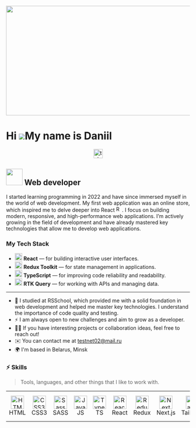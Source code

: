 <br clear="both">

<div align="center">
  <img height="300" width="600" src="https://user-images.githubusercontent.com/74038190/225813708-98b745f2-7d22-48cf-9150-083f1b00d6c9.gif"  />
</div>

###

Hi ![](https://user-images.githubusercontent.com/18350557/176309783-0785949b-9127-417c-8b55-ab5a4333674e.gif)My name is Daniil
==============================================================================================================================
<div align="center">
  <a href="https://t.me/DaniilRai" target="_blank">
    <img src="https://img.shields.io/static/v1?message=Telegram&logo=telegram&label=&color=2CA5E0&logoColor=white&labelColor=&style=for-the-badge" height="25" alt="telegram logo"  />
  </a>
</div>

<img src="https://github.com/TheDudeThatCode/TheDudeThatCode/blob/master/Assets/Developer.gif" width="45" /> Web developer
-------------

I started learning programming in 2022 and have since immersed myself in the world of web development. My first web application was an online store, which inspired me to delve deeper into React <a href="https://reactjs.org/" target="_blank" rel="noreferrer"><img src="https://raw.githubusercontent.com/danielcranney/readme-generator/main/public/icons/skills/react-colored.svg" width="16" height="16" alt="React" /></a>. 
I focus on building modern, responsive, and high-performance web applications. I’m actively growing in the field of development and have already mastered key technologies that allow me to develop web applications. 

### My Tech Stack
- <img src="https://cdn.jsdelivr.net/gh/devicons/devicon/icons/react/react-original.svg" alt="React" width="20" height="20"/> **React** — for building interactive user interfaces.  
- <img src="https://cdn.jsdelivr.net/gh/devicons/devicon/icons/redux/redux-original.svg" alt="Redux" width="20" height="20"/> **Redux Toolkit** — for state management in applications.  
- <img src="https://cdn.jsdelivr.net/gh/devicons/devicon/icons/typescript/typescript-original.svg" alt="TypeScript" width="20" height="20"/> **TypeScript** — for improving code reliability and readability.  
- <img src="https://redux-toolkit.js.org/img/redux.svg" alt="RTK Query" width="20" height="20"/> **RTK Query** — for working with APIs and managing data.  
---
* 📕 I studied at RSSchool, which provided me with a solid foundation in web development and helped me master key technologies. I understand the importance of code quality and testing.
* ⚡ I am always open to new challenges and aim to grow as a developer. 
* 👩‍💻 If you have interesting projects or collaboration ideas, feel free to reach out!
* ✉️  You can contact me at [testnet02@mail.ru](mailto:testnet02@mail.ru)
* 🌍  I'm based in Belarus, Minsk

### ⚡ Skills
> Tools, languages, and other things that I like to work with.
<table>
  <tr>
    <td align="center" width="76">
      <a href="https://developer.mozilla.org/en-US/docs/Glossary/HTML5" target="_blank" rel="noreferrer">
        <img src="https://raw.githubusercontent.com/danielcranney/readme-generator/main/public/icons/skills/html5-colored.svg" width="36" height="36" alt="HTML5" />
      </a>
      <br>HTML
    </td>
    <td align="center" width="76">
      <a href="https://www.w3.org/TR/CSS/#css" target="_blank" rel="noreferrer">
        <img src="https://raw.githubusercontent.com/danielcranney/readme-generator/main/public/icons/skills/css3-colored.svg" width="36" height="36" alt="CSS3" />
      </a>
      <br>CSS3
    </td>
    <td align="center" width="76">
      <a href="https://sass-lang.com/" target="_blank" rel="noreferrer">
        <img src="https://raw.githubusercontent.com/danielcranney/readme-generator/main/public/icons/skills/sass-colored.svg" width="36" height="36" alt="Sass" />
      </a>
      <br>SASS
    </td>
    <td align="center" width="76">
      <a href="https://developer.mozilla.org/en-US/docs/Web/JavaScript" target="_blank" rel="noreferrer">
        <img src="https://raw.githubusercontent.com/danielcranney/readme-generator/main/public/icons/skills/javascript-colored.svg" width="36" height="36" alt="JavaScript" />
      </a>
      <br>JS
    </td>
    <td align="center" width="76">
      <a href="https://www.typescriptlang.org/" target="_blank" rel="noreferrer">
        <img src="https://raw.githubusercontent.com/danielcranney/readme-generator/main/public/icons/skills/typescript-colored.svg" width="36" height="36" alt="TypeScript" />
      </a>
      <br>TS
    </td>
    <td align="center" width="76"> 
      <a href="https://reactjs.org/" target="_blank" rel="noreferrer" >
        <img src="https://raw.githubusercontent.com/danielcranney/readme-generator/main/public/icons/skills/react-colored.svg" width="36" height="36" alt="React" />
      </a>
      <br>React
    </td>
    <td align="center"  width="76">
      <a href="https://redux.js.org/" target="_blank" rel="noreferrer">
        <img src="https://raw.githubusercontent.com/danielcranney/readme-generator/main/public/icons/skills/redux-colored.svg" width="36" height="36" alt="Redux" />
      </a>
      <br>Redux
    </td>
    <td align="center" width="76">
      <a href="https://nextjs.org/docs" target="_blank" rel="noreferrer" >
        <img src="https://raw.githubusercontent.com/danielcranney/readme-generator/main/public/icons/skills/nextjs-colored.svg" width="36" height="36" alt="NextJs" />
      </a>
      <br>Next.js
    </td>
    <td align="center" width="76">
      <a href="https://tailwindcss.com/" target="_blank" rel="noreferrer">
        <img src="https://raw.githubusercontent.com/danielcranney/readme-generator/main/public/icons/skills/tailwindcss-colored.svg" width="36" height="36" alt="TailwindCSS" />
      </a>
      <br>Tailwind
    </td>
    <td align="center" width="76">
      <a href="https://mui.com/" target="_blank" rel="noreferrer">
        <img src="https://raw.githubusercontent.com/danielcranney/readme-generator/main/public/icons/skills/materialui-colored.svg" width="36" height="36" alt="Material UI" />
      </a>
      <br>Material UI
    </td>
    <td align="center" width="76">
      <a href="https://vitejs.dev/" target="_blank" rel="noreferrer">
        <img src="https://raw.githubusercontent.com/danielcranney/readme-generator/main/public/icons/skills/vite-colored.svg" width="36" height="36" alt="Vite" />
      </a>
      <br>Vite
    </td>
    <td align="center" width="76">
      <a href="https://webpack.js.org/" target="_blank" rel="noreferrer">
        <img src="https://raw.githubusercontent.com/danielcranney/readme-generator/main/public/icons/skills/webpack-colored.svg" width="36" height="36" alt="Webpack" />
      </a>
      <br>Webpack
    </td>
  </tr>
</table>
</p>
